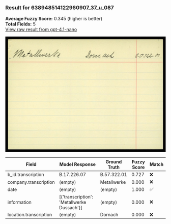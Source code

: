 ### Result for 638948514122960907_37_u_087
**Average Fuzzy Score:** 0.345 (higher is better)<br>
**Total Fields:** 5<br>
[View raw result from gpt-4.1-nano](https://github.com/RISE-UNIBAS/humanities_data_benchmark/blob/main/results/2025-10-24/T0308/request_T0308_638948514122960907_37_u_087.json)

<img src="https://github.com/RISE-UNIBAS/humanities_data_benchmark/blob/main/benchmarks/blacklist/images/638948514122960907_37_u_087.jpg?raw=true" alt="638948514122960907_37_u_087" width="600px">

| Field | Model Response | Ground Truth | Fuzzy Score | Match |
|-------|----------------|--------------|-------------|-------|
| b_id.transcription | B.17.226.07 | B.57.322.01 | 0.727 | ❌ |
| company.transcription | (empty) | Metallwerke | 0.000 | ❌ |
| date | (empty) | (empty) | 1.000 | ✅ |
| information | [{'transcription': 'Metallwerke Dussach'}] | (empty) | 0.000 | ❌ |
| location.transcription | (empty) | Dornach | 0.000 | ❌ |
